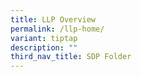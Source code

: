 ```yaml
---
title: LLP Overview
permalink: /llp-home/
variant: tiptap
description: ""
third_nav_title: SDP Folder
---
```

<p></p>